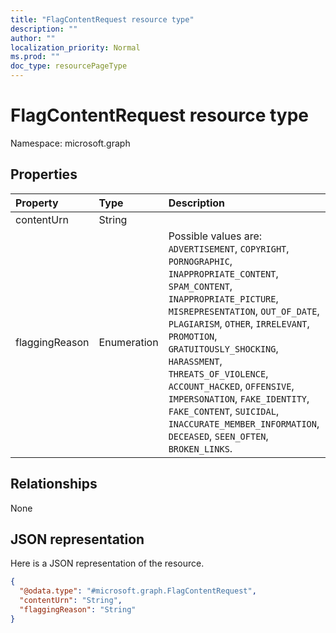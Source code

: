 ```yaml
---
title: "FlagContentRequest resource type"
description: ""
author: ""
localization_priority: Normal
ms.prod: ""
doc_type: resourcePageType
---
```


# FlagContentRequest resource type


Namespace: microsoft.graph



## Properties
|Property|Type|Description|
|:---|:---|:---|
|contentUrn|String||
|flaggingReason|Enumeration| Possible values are: `ADVERTISEMENT`, `COPYRIGHT`, `PORNOGRAPHIC`, `INAPPROPRIATE_CONTENT`, `SPAM_CONTENT`, `INAPPROPRIATE_PICTURE`, `MISREPRESENTATION`, `OUT_OF_DATE`, `PLAGIARISM`, `OTHER`, `IRRELEVANT`, `PROMOTION`, `GRATUITOUSLY_SHOCKING`, `HARASSMENT`, `THREATS_OF_VIOLENCE`, `ACCOUNT_HACKED`, `OFFENSIVE`, `IMPERSONATION`, `FAKE_IDENTITY`, `FAKE_CONTENT`, `SUICIDAL`, `INACCURATE_MEMBER_INFORMATION`, `DECEASED`, `SEEN_OFTEN`, `BROKEN_LINKS`.|

## Relationships
None

## JSON representation
Here is a JSON representation of the resource.
<!-- {
  "blockType": "resource",
  "@odata.type": "microsoft.graph.FlagContentRequest"
}
-->
``` json
{
  "@odata.type": "#microsoft.graph.FlagContentRequest",
  "contentUrn": "String",
  "flaggingReason": "String"
}
```

